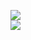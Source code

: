 [![](https://img.shields.io/badge/Made%20With-Github%20Spray-lightgrey.svg?style=for-the-badge&logo=github)](https://github.com/Annihil/github-spray#4337)  
[![](https://i.imgur.com/2DrTn0Z.gif)](https://github.com/Annihil/github-spray)